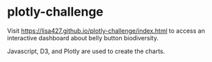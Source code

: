 # plotly-challenge

Visit https://lisa427.github.io/plotly-challenge/index.html to access an interactive dashboard about belly button biodiversity.

Javascript, D3, and Plotly are used to create the charts.